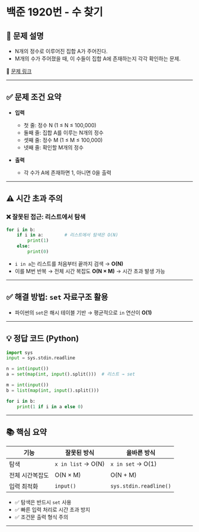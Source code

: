 # 백준 1920번 - 수 찾기

## 📝 문제 설명

- N개의 정수로 이루어진 집합 A가 주어진다.
- M개의 수가 주어졌을 때, 이 수들이 집합 A에 존재하는지 각각 확인하는 문제.

🔗 [문제 링크](https://www.acmicpc.net/problem/1920)

---

## ✅ 문제 조건 요약

- **입력**
  - 첫 줄: 정수 N (1 ≤ N ≤ 100,000)
  - 둘째 줄: 집합 A를 이루는 N개의 정수
  - 셋째 줄: 정수 M (1 ≤ M ≤ 100,000)
  - 넷째 줄: 확인할 M개의 정수

- **출력**
  - 각 수가 A에 존재하면 1, 아니면 0을 출력

---

## ⚠️ 시간 초과 주의

### ❌ 잘못된 접근: 리스트에서 탐색

```python
for i in b:
    if i in a:        # 리스트에서 탐색은 O(N)
        print(1)
    else:
        print(0)
```

- `i in a`는 리스트를 처음부터 끝까지 검색 → **O(N)**
- 이를 M번 반복 → 전체 시간 복잡도 **O(N × M)** → 시간 초과 발생 가능

---

## ✅ 해결 방법: `set` 자료구조 활용

- 파이썬의 `set`은 해시 테이블 기반 → 평균적으로 `in` 연산이 **O(1)**

---

## 💡 정답 코드 (Python)

```python
import sys
input = sys.stdin.readline

n = int(input())
a = set(map(int, input().split()))  # 리스트 → set

m = int(input())
b = list(map(int, input().split()))

for i in b:
    print(1 if i in a else 0)
```

---

## 📚 핵심 요약

| 기능 | 잘못된 방식 | 올바른 방식 |
|------|--------------|----------------|
| 탐색 | `x in list` → O(N) | `x in set` → O(1) |
| 전체 시간복잡도 | O(N × M) | O(N + M) |
| 입력 최적화 | `input()` | `sys.stdin.readline()` |

- ✅ 탐색은 반드시 `set` 사용
- ✅ 빠른 입력 처리로 시간 초과 방지
- ✅ 조건문 출력 형식 주의

---

